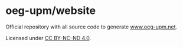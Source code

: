 oeg-upm/website
================

Official repository with all source code to generate www.oeg-upm.net.

Licensed under [CC BY-NC-ND 4.0](https://creativecommons.org/licenses/by-nc-nd/4.0/).
